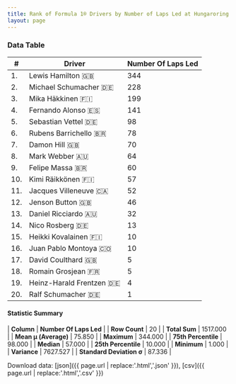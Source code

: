 ```yaml
---
title: Rank of Formula 1® Drivers by Number of Laps Led at Hungaroring
layout: page
---
```


<canvas id="chart" width="400" height="180"></canvas>
<script>
var data = {
    "datasets": [
        {
            "backgroundColor": [
                "#9C8E8D",
                "#9C8E8D",
                "#9C8E8D",
                "#9C8E8D",
                "#9C8E8D",
                "#9C8E8D",
                "#9C8E8D",
                "#9C8E8D",
                "#9C8E8D",
                "#9C8E8D",
                "#9C8E8D",
                "#9C8E8D",
                "#9C8E8D",
                "#9C8E8D",
                "#9C8E8D",
                "#9C8E8D",
                "#9C8E8D",
                "#9C8E8D",
                "#9C8E8D",
                "#9C8E8D"
            ],
            "borderColor": [
                "#1D181E",
                "#1D181E",
                "#1D181E",
                "#1D181E",
                "#1D181E",
                "#1D181E",
                "#1D181E",
                "#1D181E",
                "#1D181E",
                "#1D181E",
                "#1D181E",
                "#1D181E",
                "#1D181E",
                "#1D181E",
                "#1D181E",
                "#1D181E",
                "#1D181E",
                "#1D181E",
                "#1D181E",
                "#1D181E"
            ],
            "borderWidth": 1,
            "data": [
                344.0,
                228.0,
                199.0,
                141.0,
                98.0,
                78.0,
                70.0,
                64.0,
                60.0,
                57.0,
                52.0,
                46.0,
                32.0,
                13.0,
                10.0,
                10.0,
                5.0,
                5.0,
                4.0,
                1.0
            ],
            "label": "Number Of Laps Led"
        }
    ],
    "labels": [
        "Lewis Hamilton",
        "Michael Schumacher",
        "Mika Häkkinen",
        "Fernando Alonso",
        "Sebastian Vettel",
        "Rubens Barrichello",
        "Damon Hill",
        "Mark Webber",
        "Felipe Massa",
        "Kimi Räikkönen",
        "Jacques Villeneuve",
        "Jenson Button",
        "Daniel Ricciardo",
        "Nico Rosberg",
        "Heikki Kovalainen",
        "Juan Pablo Montoya",
        "David Coulthard",
        "Romain Grosjean",
        "Heinz-Harald Frentzen",
        "Ralf Schumacher"
    ]
};
var options = {
  legend: {
    display: false
  },
  scales: {
    xAxes: [{
      ticks: {
        beginAtZero: true,
        maxRotation: 180,
        display: window.innerWidth > 800
      }
    }],
    yAxes: [{
      ticks: {
        beginAtZero: true
      }
    }]
  },
  onResize: function(chart, size) {
    chart.options.scales.xAxes[0].ticks.display = size.width > 800;
  }
};
var chart = new Chart("chart", {
    data: data,
    type: 'bar',
    options: options
});
</script>



### Data Table

| # | Driver | Number Of Laps Led |
|--|--|--|
| 1. | Lewis Hamilton 🇬🇧 | 344 |
| 2. | Michael Schumacher 🇩🇪 | 228 |
| 3. | Mika Häkkinen 🇫🇮 | 199 |
| 4. | Fernando Alonso 🇪🇸 | 141 |
| 5. | Sebastian Vettel 🇩🇪 | 98 |
| 6. | Rubens Barrichello 🇧🇷 | 78 |
| 7. | Damon Hill 🇬🇧 | 70 |
| 8. | Mark Webber 🇦🇺 | 64 |
| 9. | Felipe Massa 🇧🇷 | 60 |
| 10. | Kimi Räikkönen 🇫🇮 | 57 |
| 11. | Jacques Villeneuve 🇨🇦 | 52 |
| 12. | Jenson Button 🇬🇧 | 46 |
| 13. | Daniel Ricciardo 🇦🇺 | 32 |
| 14. | Nico Rosberg 🇩🇪 | 13 |
| 15. | Heikki Kovalainen 🇫🇮 | 10 |
| 16. | Juan Pablo Montoya 🇨🇴 | 10 |
| 17. | David Coulthard 🇬🇧 | 5 |
| 18. | Romain Grosjean 🇫🇷 | 5 |
| 19. | Heinz-Harald Frentzen 🇩🇪 | 4 |
| 20. | Ralf Schumacher 🇩🇪 | 1 |

#### Statistic Summary

| **Column** | **Number Of Laps Led** |
| **Row Count** | 20 |
| **Total Sum** | 1517.000 |
| **Mean μ (Average)** | 75.850 |
| **Maximum** | 344.000 |
| **75th Percentile** | 98.000 |
| **Median** | 57.000 |
| **25th Percentile** | 10.000 |
| **Minimum** | 1.000 |
| **Variance** | 7627.527 |
| **Standard Deviation σ** | 87.336 |

Download data: [json]({{ page.url | replace:'.html','.json' }}), [csv]({{ page.url | replace:'.html','.csv' }})

